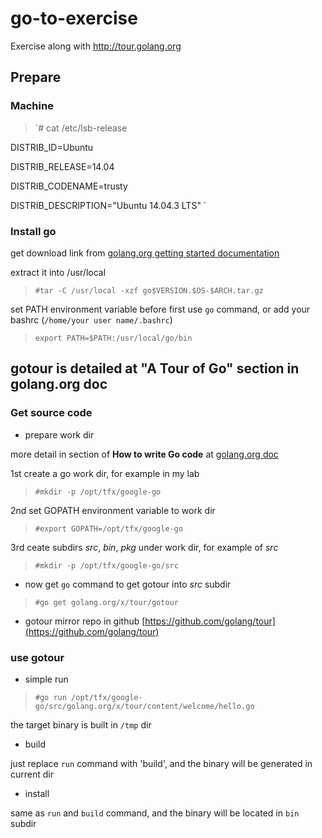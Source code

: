# go-to-exercise
Exercise along with http://tour.golang.org

## Prepare

### Machine

>`# cat /etc/lsb-release

DISTRIB_ID=Ubuntu

DISTRIB_RELEASE=14.04

DISTRIB_CODENAME=trusty

DISTRIB_DESCRIPTION="Ubuntu 14.04.3 LTS"
`

### Install go

get download link from [golang.org getting started documentation](http://golang.org/doc/install)

extract it into /usr/local

>`#tar -C /usr/local -xzf go$VERSION.$OS-$ARCH.tar.gz`

set PATH environment variable before first use `go` command, or add your bashrc (`/home/your user name/.bashrc`)

>`export PATH=$PATH:/usr/local/go/bin`

## gotour is detailed at "A Tour of Go" section in golang.org doc 

### Get source code

* prepare work dir

more detail in section of __How to write Go code__ at [golang.org doc](http://golang.org/doc/)

1st create a go work dir, for example in my lab

>`#mkdir -p /opt/tfx/google-go`

2nd set GOPATH environment variable to work dir

>`#export GOPATH=/opt/tfx/google-go`

3rd ceate subdirs _src_, _bin_, _pkg_ under work dir, for example of _src_

>`#mkdir -p /opt/tfx/google-go/src`

* now get `go` command to get gotour into _src_ subdir

>`#go get golang.org/x/tour/gotour`

* gotour mirror repo in github [https://github.com/golang/tour](https://github.com/golang/tour) 

### use gotour

* simple run

>`#go run /opt/tfx/google-go/src/golang.org/x/tour/content/welcome/hello.go`

the target binary is built in `/tmp` dir

* build

just replace `run` command with 'build', and the binary will be generated in current dir

* install

same as `run` and `build` command, and the binary will be located in `bin` subdir
